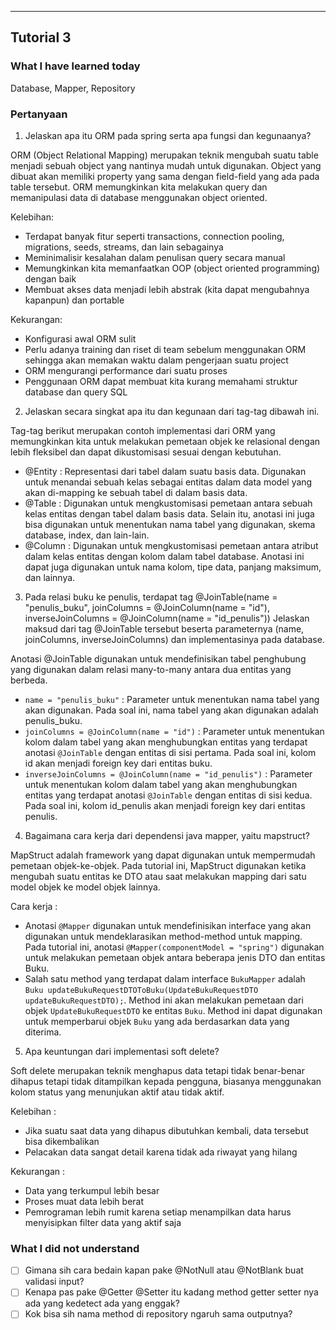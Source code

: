 ---
## Tutorial 3
### What I have learned today
Database, Mapper, Repository

### Pertanyaan
1. Jelaskan apa itu ORM pada spring serta apa fungsi dan kegunaanya?

ORM (Object Relational Mapping) merupakan teknik mengubah suatu table menjadi sebuah object yang nantinya mudah untuk digunakan. Object yang dibuat akan memiliki property yang sama dengan field-field yang ada pada table tersebut. ORM memungkinkan kita melakukan query dan memanipulasi data di database menggunakan object oriented.

Kelebihan:
- Terdapat banyak fitur seperti transactions, connection pooling, migrations, seeds, streams, dan lain sebagainya
- Meminimalisir kesalahan dalam penulisan query secara manual
- Memungkinkan kita memanfaatkan OOP (object oriented programming) dengan baik
- Membuat akses data menjadi lebih abstrak (kita dapat mengubahnya kapanpun) dan portable

Kekurangan:
- Konfigurasi awal ORM sulit
- Perlu adanya training dan riset di team sebelum menggunakan ORM sehingga akan memakan waktu dalam pengerjaan suatu project
- ORM mengurangi performance dari suatu proses
- Penggunaan ORM dapat membuat kita kurang memahami struktur database dan query SQL

2. Jelaskan secara singkat apa itu dan kegunaan dari tag-tag dibawah ini.

Tag-tag berikut merupakan contoh implementasi dari ORM yang memungkinkan kita untuk melakukan pemetaan objek ke relasional dengan lebih fleksibel dan dapat dikustomisasi sesuai dengan kebutuhan.

- @Entity : Representasi dari tabel dalam suatu basis data. Digunakan untuk menandai sebuah kelas sebagai entitas dalam data model yang akan di-mapping ke sebuah tabel di dalam basis data.
- @Table : Digunakan untuk mengkustomisasi pemetaan antara sebuah kelas entitas dengan tabel dalam basis data. Selain itu, anotasi ini juga bisa digunakan untuk menentukan nama tabel yang digunakan, skema database, index, dan lain-lain.
- @Column : Digunakan untuk mengkustomisasi pemetaan antara atribut dalam kelas entitas dengan kolom dalam tabel database. Anotasi ini dapat juga digunakan untuk nama kolom, tipe data, panjang maksimum, dan lainnya.

3. Pada relasi buku ke penulis, terdapat tag
   @JoinTable(name = "penulis_buku", joinColumns = @JoinColumn(name = "id"),
   inverseJoinColumns = @JoinColumn(name = "id_penulis"))
   Jelaskan maksud dari tag @JoinTable tersebut beserta parameternya (name, joinColumns, inverseJoinColumns) dan implementasinya pada database.

Anotasi @JoinTable digunakan untuk mendefinisikan tabel penghubung yang digunakan dalam relasi many-to-many antara dua entitas yang berbeda.
- `name = "penulis_buku"` : Parameter untuk menentukan nama tabel yang akan digunakan. Pada soal ini, nama tabel yang akan digunakan adalah penulis_buku.
- `joinColumns = @JoinColumn(name = "id")` : Parameter untuk menentukan kolom dalam tabel yang akan menghubungkan entitas yang terdapat anotasi `@JoinTable` dengan entitas di sisi pertama. Pada soal ini, kolom id akan menjadi foreign key dari entitas buku.
- `inverseJoinColumns = @JoinColumn(name = "id_penulis")` : Parameter untuk menentukan kolom dalam tabel yang akan menghubungkan entitas yang terdapat anotasi `@JoinTable` dengan entitas di sisi kedua. Pada soal ini, kolom id_penulis akan menjadi foreign key dari entitas penulis.

4. Bagaimana cara kerja dari dependensi java mapper, yaitu mapstruct?

MapStruct adalah framework yang dapat digunakan untuk mempermudah pemetaan objek-ke-objek. Pada tutorial ini, MapStruct digunakan ketika mengubah suatu entitas ke DTO atau saat melakukan mapping dari satu model objek ke model objek lainnya.

Cara kerja :
- Anotasi `@Mapper` digunakan untuk mendefinisikan interface yang akan digunakan untuk mendeklarasikan method-method untuk mapping. Pada tutorial ini, anotasi `@Mapper(componentModel = "spring")` digunakan untuk melakukan pemetaan objek antara beberapa jenis DTO dan entitas Buku.
- Salah satu method yang terdapat dalam interface `BukuMapper` adalah `Buku updateBukuRequestDTOToBuku(UpdateBukuRequestDTO updateBukuRequestDTO);`. Method ini akan melakukan pemetaan dari objek `UpdateBukuRequestDTO` ke entitas `Buku`. Method ini dapat digunakan untuk memperbarui objek `Buku` yang ada berdasarkan data yang diterima.

5. Apa keuntungan dari implementasi soft delete?

Soft delete merupakan teknik menghapus data tetapi tidak benar-benar dihapus tetapi tidak ditampilkan kepada pengguna, biasanya menggunakan kolom status yang menunjukan aktif atau tidak aktif.

Kelebihan :
- Jika suatu saat data yang dihapus dibutuhkan kembali, data tersebut bisa dikembalikan
- Pelacakan data sangat detail karena tidak ada riwayat yang hilang

Kekurangan :
- Data yang terkumpul lebih besar
- Proses muat data lebih berat
- Pemrograman lebih rumit karena setiap menampilkan data harus menyisipkan filter data yang aktif saja

### What I did not understand
- [ ] Gimana sih cara bedain kapan pake @NotNull atau @NotBlank buat validasi input?
- [ ] Kenapa pas pake @Getter @Setter itu kadang method getter setter nya ada yang kedetect ada yang enggak?
- [ ] Kok bisa sih nama method di repository ngaruh sama outputnya?